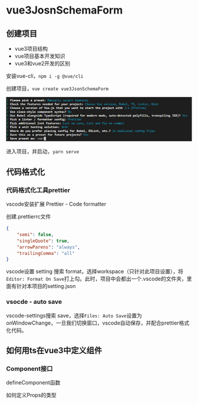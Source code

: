 # vue3JosnSchemaForm

## 创建项目

- vue3项目结构
- vue项目基本开发知识
- vue3和vue2开发的区别

安装vue-cli，`npm i -g @vue/cli`

创建项目，`vue create vue3JsonSchemaForm`

![image-20201023175934281](image-20201023175934281.png)

进入项目，并启动，`yarn serve`

## 代码格式化

### 代码格式化工具prettier

 vscode安装扩展 Prettier - Code formatter

创建.prettierrc文件

```json
{
    "semi": false,
    "singleQuote": true,
    "arrowParens": "always",
    "trailingComma": "all"
}
```

vscode设置 setting 搜索 format，选择workspace（只针对此项目设置），将`Editor: Format On Save`打上勾。此时，项目中会都出一个.vscode的文件夹，里面有针对本项目的setting.json

### vsocde - auto save

vscode-settings搜索 save，选择`Files: Auto Save`设置为 onWindowChange，一旦我们切换窗口，vscode自动保存，并配合prettier格式化代码。

## 如何用ts在vue3中定义组件

### Component接口

defineComponent函数

如何定义Props的类型

